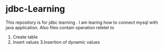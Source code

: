 # jdbc-Learning
This repository is for jdbc learning . I am learing how to connect mysql with java application. Also files contain operation reletet to 
1. Create table
2. Insert values
3.Insertion of dynamic values

